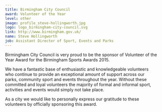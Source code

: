 ```yaml
---
title: Birmingham City Council
award: Volunteer of the Year
level: other
image: profile_steve-hollingworth.jpg
logo: logo_birmingham-city-council.svg
link: http://www.birmingham.gov.uk/
name: Steve Hollingworth
job: Assistant Director of Sport, Events and Parks
---
```


Birmingham City Council is very proud to be the sponsor of Volunteer of the Year Award for the Birmingham Sports Awards 2015.

We have a fantastic base of enthusiastic and knowledgeable volunteers who continue to provide an exceptional amount of support across our parks, community sport and events throughout the year. Without these committed and loyal volunteers the majority of formal and informal sport, activities and events would simply not take place.

As a city we would like to personally express our gratitude to these volunteers by officially sponsoring this award.